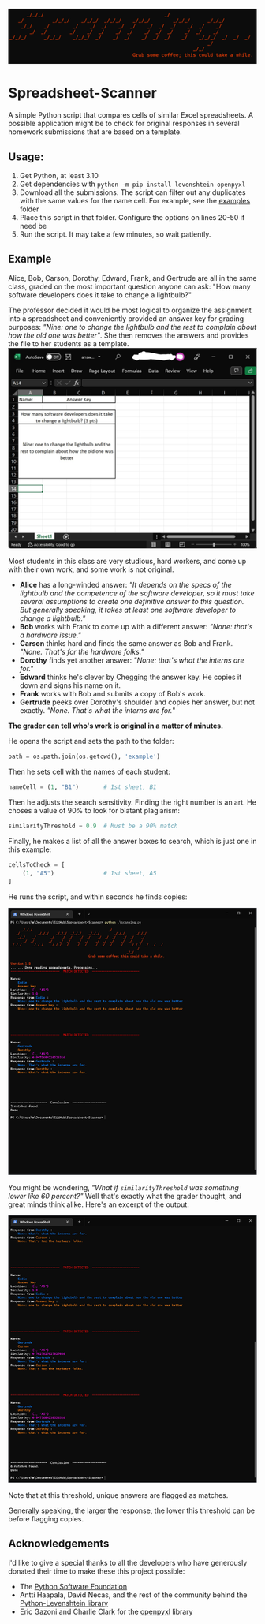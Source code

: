 ![logo](media/logo.jpg)

# Spreadsheet-Scanner
A simple Python script that compares cells of similar Excel spreadsheets. A possible application might be to check for original responses in several homework submissions that are based on a template.


## Usage:
1. Get Python, at least 3.10
2. Get dependencies with `python -m pip install levenshtein openpyxl`
3. Download all the submissions. The script can filter out any duplicates with the same values for the name cell. For example, see the [examples](/example/) folder
4. Place this script in that folder. Configure the options on lines 20-50 if need be
5. Run the script. It may take a few minutes, so wait patiently.

## Example
Alice, Bob, Carson, Dorothy, Edward, Frank, and Gertrude are all in the same class, graded on the most important question anyone can ask: "How many software developers does it take to change a lightbulb?" 

The professor decided it would be most logical to organize the assignment into a spreadsheet and conveniently provided an answer key for grading purposes: *"Nine: one to change the lightbulb and the rest to complain about how the old one was better"*. She then removes the answers and provides the file to her students as a template.
![](media/answerkey.jpg)


Most students in this class are very studious, hard workers, and come up with their own work, and some work is not original.

* **Alice** has a long-winded answer: *"It depends on the specs of the lightbulb and the competence of the software developer, so it must take several assumptions to create one definitive answer to this question. But generally speaking, it takes at least one software developer to change a lightbulb."* 
* **Bob** works with Frank to come up with a different answer: *"None: that's a hardware issue."*
* **Carson** thinks hard and finds the same answer as Bob and Frank. *"None. That's for the hardware folks."*
* **Dorothy** finds yet another answer: *"None: that's what the interns are for."*
* **Edward** thinks he's clever by Chegging the answer key. He copies it down and signs his name on it.
* **Frank** works with Bob and submits a copy of Bob's work.
* **Gertrude** peeks over Dorothy's shoulder and copies her answer, but not exactly. *"None. That's what the interns are for.*"

**The grader can tell who's work is original in a matter of minutes.**

He opens the script and sets the path to the folder:
```python
path = os.path.join(os.getcwd(), 'example')
```

Then he sets cell with the names of each student:
```python
nameCell = (1, "B1")       # 1st sheet, B1
```

Then he adjusts the search sensitivity. Finding the right number is an art. He choses a value of 90% to look for blatant plagiarism:
```python
similarityThreshold = 0.9  # Must be a 90% match
```

Finally, he makes a list of all the answer boxes to search, which is just one in this example:
```python
cellsToCheck = [
    (1, "A5")              # 1st sheet, A5
]
```

He runs the script, and within seconds he finds copies:

![At 90% similarity, two matches are detected](media/output_90p.jpg)

You might be wondering, *"What if `similarityThreshold` was something lower like 60 percent?"* Well that's exactly what the grader thought, and great minds think alike. Here's an excerpt of the output:

![At 60% similarity, six matches are detected](media/output_60p.jpg)

Note that at this threshold, unique answers are flagged as matches.

Generally speaking, the larger the response, the lower this threshold can be before flagging copies.


## Acknowledgements
I'd like to give a special thanks to all the developers who have generously donated their time to make these this project possible:

* The [Python Software Foundation](https://www.python.org/)
* Antti Haapala, David Necas, and the rest of the community behind the [Python-Levenshtein library](https://github.com/ztane/python-Levenshtein)
* Eric Gazoni and Charlie Clark for the [openpyxl](https://openpyxl.readthedocs.io/en/stable/) library
